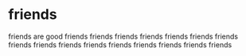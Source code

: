 # friends
friends are good
friends
friends
friends
friends
friends
friends
friends
friends
friends
friends
friends
friends
friends
friends
friends
friends
